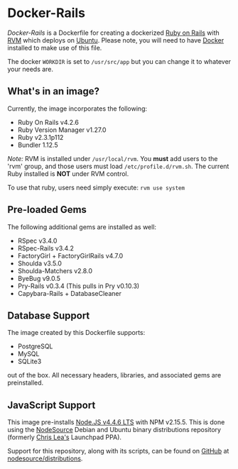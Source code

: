 # Docker-Rails

*Docker-Rails* is a Dockerfile for creating a dockerized [Ruby on Rails](https://rubyonrails.org) 
with [RVM](https://rvm.io) which deploys on [Ubuntu](http://www.ubuntu.com). Please note, you will need to have 
[Docker](https://www.docker.com) installed to make use of this file.

The docker ``WORKDIR`` is set to ``/usr/src/app`` but you can change it to whatever your needs are.

## What's in an image?

Currently, the image incorporates the following:

- Ruby On Rails v4.2.6
- Ruby Version Manager v1.27.0
- Ruby v2.3.1p112
- Bundler 1.12.5

*Note:* RVM is installed under ``/usr/local/rvm``. You **must** add users to the 'rvm' group,
 and those users must load ``/etc/profile.d/rvm.sh``. The current Ruby installed is **NOT**
 under RVM control. 
 
 To use that ruby, users need simply execute: ``rvm use system``

## Pre-loaded Gems

The following additional gems are installed as well:

- RSpec v3.4.0
- RSpec-Rails v3.4.2
- FactoryGirl + FactoryGirlRails v4.7.0
- Shoulda v3.5.0
- Shoulda-Matchers v2.8.0
- ByeBug v9.0.5
- Pry-Rails v0.3.4 (This pulls in Pry v0.10.3)
- Capybara-Rails + DatabaseCleaner

## Database Support

The image created by this Dockerfile supports:

- PostgreSQL
- MySQL
- SQLite3

out of the box. All necessary headers, libraries, and associated gems are preinstalled.

## JavaScript Support

This image pre-installs [Node.JS v4.4.6 LTS](https://nodejs.org/dist/latest-v4.x/docs/api/) with NPM v2.15.5. This is done using the [NodeSource](https://nodesource.com)
Debian and Ubuntu binary distributions repository (formerly [Chris Lea's](https://github.com/chrislea) Launchpad PPA). 

Support for this repository, along with its scripts, can be found on [GitHub](https://github.com) at 
[nodesource/distributions](https://github.com/nodesource/distributions).
